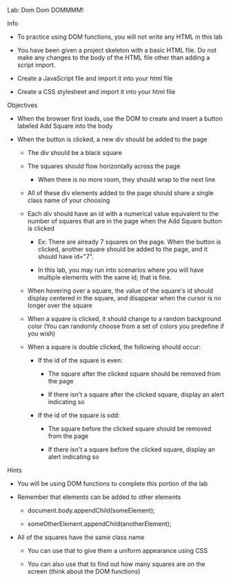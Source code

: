 Lab: Dom Dom DOMMMM!

 Info

- To practice using DOM functions, you will not write any HTML in this lab

- You have been given a project skeleton with a basic HTML file. Do not make any changes to the body of the HTML file other than adding a script import.

- Create a JavaScript file and import it into your html file

- Create a CSS stylesheet and import it into your html file

Objectives

- When the browser first loads, use the DOM to create and insert a button labeled Add Square into the body

- When the button is clicked, a new div should be added to the page
    - The div should be a black square

    - The squares should flow horizontally across the page
        
        - When there is no more room, they should wrap to the next line
    
    - All of these div elements added to the page should share a single class name of your choosing
    
    - Each div should have an id with a numerical value equivalent to the number of squares that are in the page when the Add Square button is clicked
        
        - Ex: There are already 7 squares on the page. When the button is clicked, another square should be added to the page, and it should have id="7".
        
        - In this lab, you may run into scenarios where you will have multiple elements with the same id; that is fine.
    
    - When hovering over a square, the value of the square's id should display centered in the square, and disappear when the cursor is no longer over the square
    
    - When a square is clicked, it should change to a random background color (You can randomly choose from a set of colors you predefine if you wish)
    
    - When a square is double clicked, the following should occur:
        
        - If the id of the square is even:
            
            - The square after the clicked square should be removed from the page
            
            - If there isn't a square after the clicked square, display an alert indicating so
        
        - If the id of the square is odd:
            
            - The square before the clicked square should be removed from the page
            
            - If there isn't a square before the clicked square, display an alert indicating so

Hints

- You will be using DOM functions to complete this portion of the lab

- Remember that elements can be added to other elements

    - document.body.appendChild(someElement);

    - someOtherElement.appendChild(anotherElement);

- All of the squares have the same class name

    - You can use that to give them a uniform appearance using CSS

    - You can also use that to find out how many squares are on the screen (think about the DOM functions)